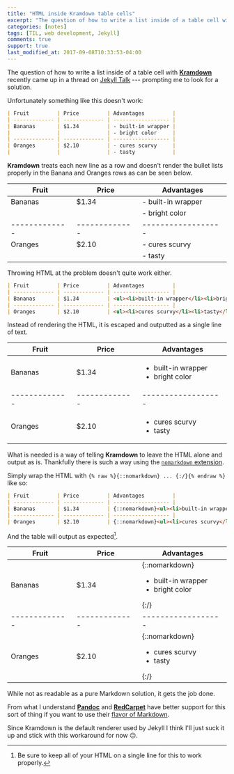 ```yaml
---
title: "HTML inside Kramdown table cells"
excerpt: "The question of how to write a list inside of a table cell with Kramdown recently came up on **Jekyll Talk** --- prompting me to look for a solution."
categories: [notes]
tags: [TIL, web development, Jekyll]
comments: true
support: true
last_modified_at: 2017-09-08T10:33:53-04:00
---
```


The question of how to write a list inside of a table cell with [**Kramdown**](http://kramdown.gettalong.org/) recently came up in a thread on [Jekyll Talk](http://talk.jekyllrb.com/) --- prompting me to look for a solution.

Unfortunately something like this doesn't work:

```markdown
| Fruit         | Price         | Advantages         |
| ------------- | ------------- | ------------------ |
| Bananas       | $1.34         | - built-in wrapper |
|               |               | - bright color     |
| ------------- | ------------- | ------------------ |
| Oranges       | $2.10         | - cures scurvy     |
|               |               | - tasty            |
```

**Kramdown** treats each new line as a row and doesn't render the bullet lists properly in the Banana and Oranges rows as can be seen below.

| Fruit         | Price         | Advantages         |
| ------------- | ------------- | ------------------ |
| Bananas       | $1.34         | - built-in wrapper |
|               |               | - bright color     |
| ------------- | ------------- | ------------------ |
| Oranges       | $2.10         | - cures scurvy     |
|               |               | - tasty            |

Throwing HTML at the problem doesn't quite work either.

```markdown
| Fruit         | Price         | Advantages         |
| ------------- | ------------- | ------------------ |
| Bananas       | $1.34         | <ul><li>built-in wrapper</li><li>bright color</li></ul> |
| ------------- | ------------- | ------------------ |
| Oranges       | $2.10         | <ul><li>cures scurvy</li><li>tasty</li></ul> |
```

Instead of rendering the HTML, it is escaped and outputted as a single line of text.

| Fruit         | Price         | Advantages         |
| ------------- | ------------- | ------------------ |
| Bananas       | $1.34         | <ul><li>built-in wrapper</li><li>bright color</li></ul> |
| ------------- | ------------- | ------------------ |
| Oranges       | $2.10         | <ul><li>cures scurvy</li><li>tasty</li></ul> |

What is needed is a way of telling **Kramdown** to leave the HTML alone and output as is. Thankfully there is such a way using the [`nomarkdown` extension](http://kramdown.gettalong.org/syntax.html#extensions).

Simply wrap the HTML with `{% raw %}{::nomarkdown} ... {:/}{% endraw %}` like so:

```markdown
| Fruit         | Price         | Advantages         |
| ------------- | ------------- | ------------------ |
| Bananas       | $1.34         | {::nomarkdown}<ul><li>built-in wrapper</li><li>bright color</li></ul>{:/} |
| ------------- | ------------- | ------------------ |
| Oranges       | $2.10         | {::nomarkdown}<ul><li>cures scurvy</li><li>tasty</li></ul>{:/} |
```

And the table will output as expected[^cell-content].

[^cell-content]: Be sure to keep all of your HTML on a single line for this to work properly.

| Fruit         | Price         | Advantages         |
| ------------- | ------------- | ------------------ |
| Bananas       | $1.34         | {::nomarkdown}<ul><li>built-in wrapper</li><li>bright color</li></ul>{:/} |
| ------------- | ------------- | ------------------ |
| Oranges       | $2.10         | {::nomarkdown}<ul><li>cures scurvy</li><li>tasty</li></ul>{:/} |

While not as readable as a pure Markdown solution, it gets the job done.

From what I understand [**Pandoc**](http://pandoc.org/) and [**RedCarpet**](https://github.com/vmg/redcarpet) have better support for this sort of thing if you want to use their [flavor of Markdown](http://jekyllrb.com/docs/configuration/#markdown-options).

Since Kramdown is the default renderer used by Jekyll I think I'll just suck it up and stick with this workaround for now :expressionless:.
